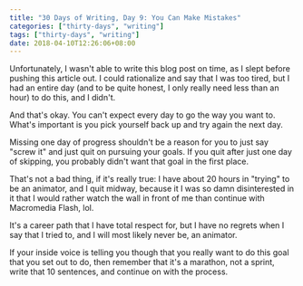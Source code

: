 ```yaml
---
title: "30 Days of Writing, Day 9: You Can Make Mistakes"
categories: ["thirty-days", "writing"]
tags: ["thirty-days", "writing"]
date: 2018-04-10T12:26:06+08:00
---
```


Unfortunately, I wasn't able to write this blog post on time, as I slept before pushing this article out. I could rationalize and say that I was too tired, but I had an entire day (and to be quite honest, I only really need less than an hour) to do this, and I didn't.

And that's okay. You can't expect every day to go the way you want to. What's important is you pick yourself back up and try again the next day.

Missing one day of progress shouldn't be a reason for you to just say "screw it" and just quit on pursuing your goals. If you quit after just one day of skipping, you probably didn't want that goal in the first place.

That's not a bad thing, if it's really true: I have about 20 hours in "trying" to be an animator, and I quit midway, because it I was so damn disinterested in it that I would rather watch the wall in front of me than continue with Macromedia Flash, lol.

It's a career path that I have total respect for, but I have no regrets when I say that I tried to, and I will most likely never be, an animator.

If your inside voice is telling you though that you really want to do this goal that you set out to do, then remember that it's a marathon, not a sprint, write that 10 sentences, and continue on with the process.
